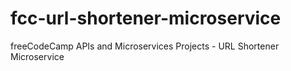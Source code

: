 # fcc-url-shortener-microservice
freeCodeCamp APIs and Microservices Projects - URL Shortener Microservice

